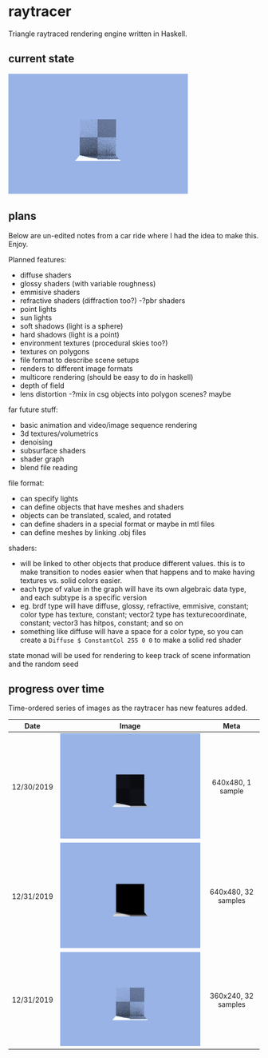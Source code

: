 # raytracer
Triangle raytraced rendering engine written in Haskell.

## current state
![Two quards forming an L-shape, viewed from head on. Soft shadows, blue sky, ambient occlusion.](images/current-state-01-13-2020.png)

## plans
Below are un-edited notes from a car ride where I had the idea to make this. Enjoy.

Planned features:
- diffuse shaders
- glossy shaders (with variable roughness)
- emmisive shaders
- refractive shaders (diffraction too?) 
-?pbr shaders
- point lights
- sun lights
- soft shadows (light is a sphere) 
- hard shadows (light is a point) 
- environment textures (procedural skies too?)
- textures on polygons
- file format to describe scene setups
- renders to different image formats
- multicore rendering (should be easy to do in haskell)
- depth of field
- lens distortion
-?mix in csg objects into polygon scenes? maybe

far future stuff:
- basic animation and video/image sequence rendering
- 3d textures/volumetrics
- denoising
- subsurface shaders
- shader graph
- blend file reading

file format:
- can specify lights
- can define objects that have meshes and shaders
- objects can be translated, scaled, and rotated 
- can define shaders in a special format or maybe in mtl files
- can define meshes by linking .obj files

shaders:
- will be linked to other objects that produce different values. this is to make transition to nodes easier when that happens and to make having textures vs. solid colors easier.
- each type of value in the graph will have its own algebraic data type, and each subtype is a specific version
- eg. brdf type will have diffuse, glossy, refractive, emmisive, constant; color type has texture, constant; vector2 type has texturecoordinate, constant; vector3 has hitpos, constant; and so on
- something like diffuse will have a space for a color type, so you can create a `Diffuse $ ConstantCol 255 0 0` to make a solid red shader

state monad will be used for rendering to keep track of scene information and the random seed

## progress over time
Time-ordered series of images as the raytracer has new features added.

| Date | Image | Meta |
|:-:|:-:|:-:|
| 12/30/2019 | ![Two quads forming an L-shape, viewed from head on. Includes sharp sun shadows and a blue sky](images/current-state-12-30-2019.png) | 640x480, 1 sample |
| 12/31/2019 | ![Two quards forming an L-shape, viewed from head on. Soft shadows, blue sky.](images/current-state-12-31-2019.png) | 640x480, 32 samples |
| 12/31/2019 | ![Two quards forming an L-shape, viewed from head on. Soft shadows, blue sky, ambient occlusion.](images/current-state-01-13-2020.png) | 360x240, 32 samples |

